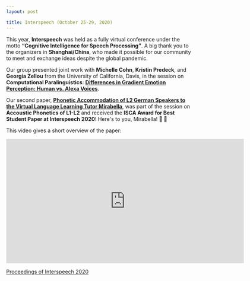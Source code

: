 ```yaml
---
layout: post

title: Interspeech (October 25-29, 2020)
---
```

This year, <strong>Interspeech</strong> was held as a fully virtual conference under the motto <strong><q>Cognitive Intelligence for Speech Processing</q></strong>.
A big thank you to the organizers in <strong>Shanghai/China</strong>, who made it possible for our community to meet and exchange ideas despite the global pandemic.

Our group presented joint work with <strong>Michelle Cohn</strong>, <strong>Kristin Predeck</strong>, and <strong>Georgia Zellou</strong> 
from the University of California, Davis, in the session on <strong>Computational Paralinguistics</strong>:
<a href="https://www.isca-speech.org/archive/Interspeech_2020/pdfs/1938.pdf" target="_blank" rel="noopener"><strong>Differences in Gradient Emotion Perception: Human vs. Alexa Voices</strong></a>.

Our second paper, 
<a href="https://www.isca-speech.org/archive/Interspeech_2020/pdfs/2701.pdf" target="_blank" rel="noopener"><strong>Phonetic Accommodation of L2 German Speakers to the Virtual Language Learning Tutor Mirabella</strong></a>, 
was part of the session on <strong>Accoustic Phonetics of L1-L2</strong> and received the <strong>ISCA Award for Best Student Paper at Interspeech 2020</strong>!
Here's to you, Mirabella! &#129346; &#127870;

This video gives a short overview of the paper: 

<iframe width="640" height="336" src="https://player.vimeo.com/video/474666595" frameborder="0" allow="autoplay; fullscreen" allowfullscreen></iframe>

<a href="https://www.isca-speech.org/archive/interspeech_2020/index.html" target="_blank" rel="noopener">Proceedings of Interspeech 2020</a>
